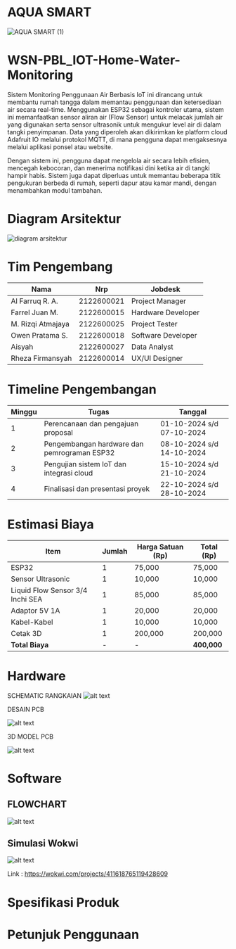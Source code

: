 # AQUA SMART
![AQUA SMART (1)](https://github.com/user-attachments/assets/5526e358-7520-43ce-8ac9-127eed4594b0)

# WSN-PBL_IOT-Home-Water-Monitoring
Sistem Monitoring Penggunaan Air Berbasis IoT ini dirancang untuk membantu rumah tangga dalam memantau penggunaan dan ketersediaan air secara real-time. Menggunakan ESP32 sebagai kontroler utama, sistem ini memanfaatkan sensor aliran air (Flow Sensor) untuk melacak jumlah air yang digunakan serta sensor ultrasonik untuk mengukur level air di dalam tangki penyimpanan. Data yang diperoleh akan dikirimkan ke platform cloud Adafruit IO melalui protokol MQTT, di mana pengguna dapat mengaksesnya melalui aplikasi ponsel atau website.

Dengan sistem ini, pengguna dapat mengelola air secara lebih efisien, mencegah kebocoran, dan menerima notifikasi dini ketika air di tangki hampir habis. Sistem juga dapat diperluas untuk memantau beberapa titik pengukuran berbeda di rumah, seperti dapur atau kamar mandi, dengan menambahkan modul tambahan.

# Diagram Arsitektur
![diagram arsitektur](https://github.com/user-attachments/assets/1f39079f-6660-4a60-ae13-af3b88021fef)

# Tim Pengembang

| Nama                   | Nrp                          | Jobdesk                  |
|-----------------------|--------------------------------|------------------------|
| Al Farruq R. A.      | 2122600021                      |   Project Manager      |
| Farrel Juan M.       | 2122600015                        |    Hardware Developer  |
| M. Rizqi Atmajaya    | 2122600025                      |  Project Tester        |
| Owen Pratama S.      |  2122600018                     |    Software Developer  |
| Aisyah                |  2122600027                    |  Data Analyst          |
| Rheza Firmansyah      | 2122600014                       | UX/UI Designer         |

# Timeline Pengembangan
| Minggu | Tugas                                           | Tanggal                   |
|--------|-------------------------------------------------|---------------------------|
| 1      | Perencanaan dan pengajuan proposal              | 01-10-2024 s/d 07-10-2024 |
| 2      | Pengembangan hardware dan pemrograman ESP32     | 08-10-2024 s/d 14-10-2024 |
| 3      | Pengujian sistem IoT dan integrasi cloud        | 15-10-2024 s/d 21-10-2024 |
| 4      | Finalisasi dan presentasi proyek                | 22-10-2024 s/d 28-10-2024 |

# Estimasi Biaya

| Item                       | Jumlah | Harga Satuan (Rp) | Total (Rp) |
|---------------------------|--------|-------------------|------------|
| ESP32                     | 1      | 75,000            | 75,000     |
| Sensor Ultrasonic         | 1      | 10,000            | 10,000     |
| Liquid Flow Sensor 3/4 Inchi SEA               | 1      | 85,000            | 85,000     |
| Adaptor 5V 1A            | 1      | 20,000            | 20,000     |
| Kabel-Kabel               | 1      | 10,000            | 10,000     |
| Cetak 3D                 | 1      | 200,000                 | 200,000           |
| **Total Biaya**          | -      | -                 | **400,000**|

# Hardware
SCHEMATIC RANGKAIAN
![alt text](https://github.com/oreo240202/AQUASMART/blob/main/Hardware/Desain_PCB/Schematic.jpg?raw=true)

DESAIN PCB

![alt text](https://github.com/oreo240202/AQUASMART/blob/main/Hardware/Desain_PCB/Desain_PCB.jpg?raw=true)

3D MODEL PCB

![alt text](https://github.com/oreo240202/AQUASMART/blob/main/Hardware/Desain_PCB/aquasmart_3D_PCB.png?raw=true)
# Software
## FLOWCHART
![alt text](https://github.com/oreo240202/AQUASMART/blob/main/Software/ESP32_Source_Code/Flowchart_Program_ESP32.svg?raw=true)

## Simulasi Wokwi 
![alt text](https://github.com/oreo240202/AQUASMART/blob/Mine292-README.md-patch-1/Software/ESP32_Source_Code/Rangkaian_Wokwi.jpeg?raw=true)

Link : https://wokwi.com/projects/411618765119428609


# Spesifikasi Produk

# Petunjuk Penggunaan

